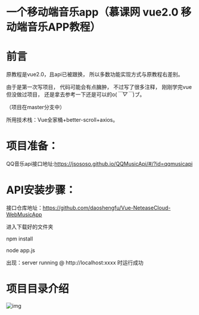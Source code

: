 # 一个移动端音乐app（慕课网  vue2.0 移动端音乐APP教程）

# 前言
原教程是vue2.0，且api已被跟换，
所以多数功能实现方式与原教程右差别。

由于是第一次写项目，
代码可能会有点臃肿，
不过写了很多注释，
刚刚学完vue但没做过项目，
还是拿去参考一下还是可以的o(*￣▽￣*)ブ。

（项目在master分支中）

所用技术栈：Vue全家桶+better-scroll+axios。

# 项目准备：
QQ音乐api接口地址:https://jsososo.github.io/QQMusicApi/#/?id=qqmusicapi

# API安装步骤：

接口仓库地址：https://github.com/daoshengfu/Vue-NeteaseCloud-WebMusicApp

进入下载好的文件夹

npm install

node app.js

出现：server running @ http://localhost:xxxx 时运行成功

# 项目目录介绍

![img](https://github.com/2064919801/img/blob/eec6c607f0c51424456ec72f7ca7b8083c9ce88c/%E9%A1%B9%E7%9B%AE%E4%BB%8B%E7%BB%8D.jpg)




